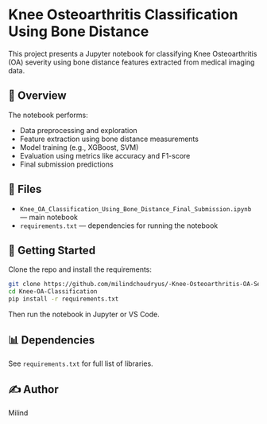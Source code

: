 # Knee Osteoarthritis Classification Using Bone Distance

This project presents a Jupyter notebook for classifying Knee Osteoarthritis (OA) severity using bone distance features extracted from medical imaging data.

## 📘 Overview

The notebook performs:
- Data preprocessing and exploration
- Feature extraction using bone distance measurements
- Model training (e.g., XGBoost, SVM)
- Evaluation using metrics like accuracy and F1-score
- Final submission predictions

## 📁 Files

- `Knee_OA_Classification_Using_Bone_Distance_Final_Submission.ipynb` — main notebook
- `requirements.txt` — dependencies for running the notebook

## 🚀 Getting Started

Clone the repo and install the requirements:

```bash
git clone https://github.com/milindchoudryus/-Knee-Osteoarthritis-OA-Severity-Classification-Using-Computer-Vision.git
cd Knee-OA-Classification
pip install -r requirements.txt
```

Then run the notebook in Jupyter or VS Code.

## 📊 Dependencies

See `requirements.txt` for full list of libraries.

## ✍️ Author

Milind  

